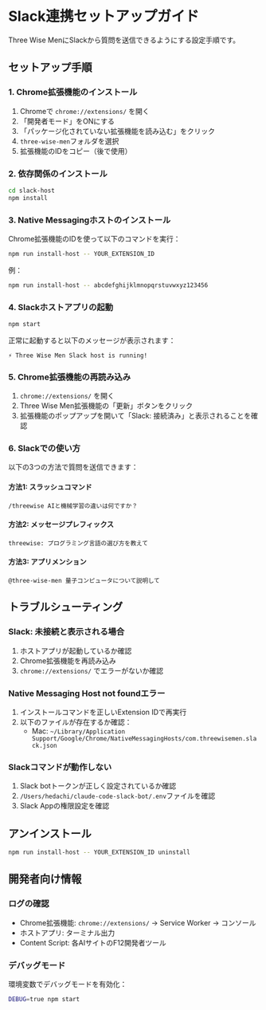 # Slack連携セットアップガイド

Three Wise MenにSlackから質問を送信できるようにする設定手順です。

## セットアップ手順

### 1. Chrome拡張機能のインストール

1. Chromeで `chrome://extensions/` を開く
2. 「開発者モード」をONにする
3. 「パッケージ化されていない拡張機能を読み込む」をクリック
4. `three-wise-men`フォルダを選択
5. 拡張機能のIDをコピー（後で使用）

### 2. 依存関係のインストール

```bash
cd slack-host
npm install
```

### 3. Native Messagingホストのインストール

Chrome拡張機能のIDを使って以下のコマンドを実行：

```bash
npm run install-host -- YOUR_EXTENSION_ID
```

例：
```bash
npm run install-host -- abcdefghijklmnopqrstuvwxyz123456
```

### 4. Slackホストアプリの起動

```bash
npm start
```

正常に起動すると以下のメッセージが表示されます：
```
⚡️ Three Wise Men Slack host is running!
```

### 5. Chrome拡張機能の再読み込み

1. `chrome://extensions/` を開く
2. Three Wise Men拡張機能の「更新」ボタンをクリック
3. 拡張機能のポップアップを開いて「Slack: 接続済み」と表示されることを確認

### 6. Slackでの使い方

以下の3つの方法で質問を送信できます：

#### 方法1: スラッシュコマンド
```
/threewise AIと機械学習の違いは何ですか？
```

#### 方法2: メッセージプレフィックス
```
threewise: プログラミング言語の選び方を教えて
```

#### 方法3: アプリメンション
```
@three-wise-men 量子コンピュータについて説明して
```

## トラブルシューティング

### Slack: 未接続と表示される場合

1. ホストアプリが起動しているか確認
2. Chrome拡張機能を再読み込み
3. `chrome://extensions/` でエラーがないか確認

### Native Messaging Host not foundエラー

1. インストールコマンドを正しいExtension IDで再実行
2. 以下のファイルが存在するか確認：
   - Mac: `~/Library/Application Support/Google/Chrome/NativeMessagingHosts/com.threewisemen.slack.json`

### Slackコマンドが動作しない

1. Slack botトークンが正しく設定されているか確認
2. `/Users/hedachi/claude-code-slack-bot/.env`ファイルを確認
3. Slack Appの権限設定を確認

## アンインストール

```bash
npm run install-host -- YOUR_EXTENSION_ID uninstall
```

## 開発者向け情報

### ログの確認

- Chrome拡張機能: `chrome://extensions/` → Service Worker → コンソール
- ホストアプリ: ターミナル出力
- Content Script: 各AIサイトのF12開発者ツール

### デバッグモード

環境変数でデバッグモードを有効化：
```bash
DEBUG=true npm start
```